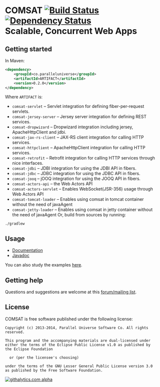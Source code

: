 # COMSAT [![Build Status](https://travis-ci.org/puniverse/comsat.png?branch=master)](https://travis-ci.org/puniverse/comsat) [![Dependency Status](https://www.versioneye.com/user/projects/52dfc913ec1375318800039f/badge.png)](https://www.versioneye.com/user/projects/52dfc913ec1375318800039f)<br/>Scalable, Concurrent Web Apps


## Getting started

In Maven:

```xml
<dependency>
    <groupId>co.paralleluniverse</groupId>
    <artifactId>ARTIFACT</artifactId>
    <version>0.2.0</version>
</dependency>
```

Where `ARTIFACT` is:

* `comsat-servlet` – Servlet integration for defining fiber-per-request servlets.
* `comsat-jersey-server` – Jersey server integration for defining REST services.
* `comsat-dropwizard` – Dropwizard integration including jersey, ApacheHttpClient and jdbi.
* `comsat-jax-rs-client` – JAX-RS client integration for calling HTTP services.
* `comsat-httpclient` – ApacheHttpClient integration for calling HTTP services.
* `comsat-retrofit` – Retrofit integration for calling HTTP services through nice interfaces.
* `comsat-jdbi` – JDBI integration for using the JDBI API in fibers.
* `comsat-jdbc` – JDBC integration for using the JDBC API in fibers.
* `comsat-jooq` – jOOQ integration for using the JOOQ API in fibers.
* `comsat-actors-api` – the Web Actors API
* `comsat-actors-servlet` – Enables WebSocket(JSR-356) usage through Web Actors API
* `comsat-tomcat-loader` – Enables using comsat in tomcat container without the need of javaAgent
* `comsat-jetty-loader` – Enables using comsat in jetty container without the need of javaAgent
Or, build from sources by running:

```
./gradlew
```

## Usage

* [Documentation](http://docs.paralleluniverse.co/comsat/)
* [Javadoc](http://docs.paralleluniverse.co/comsat/javadoc)

You can also study the examples [here](https://github.com/puniverse/comsat-examples).

## Getting help

Questions and suggestions are welcome at this [forum/mailing list](https://groups.google.com/forum/#!forum/comsat-user).

## License

COMSAT is free software published under the following license:

```
Copyright (c) 2013-2014, Parallel Universe Software Co. All rights reserved.

This program and the accompanying materials are dual-licensed under
either the terms of the Eclipse Public License v1.0 as published by
the Eclipse Foundation

  or (per the licensee's choosing)

under the terms of the GNU Lesser General Public License version 3.0
as published by the Free Software Foundation.
```

[![githalytics.com alpha](https://cruel-carlota.gopagoda.com/d376531837c3513ea73279fdbee7d48b "githalytics.com")](http://githalytics.com/puniverse/quasar)
